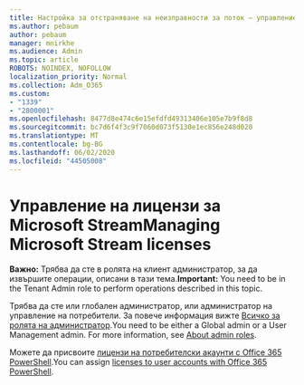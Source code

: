 ```yaml
---
title: Настройка за отстраняване на неизправности за поток – управление на лицензиране на поток
ms.author: pebaum
author: pebaum
manager: mnirkhe
ms.audience: Admin
ms.topic: article
ROBOTS: NOINDEX, NOFOLLOW
localization_priority: Normal
ms.collection: Adm_O365
ms.custom:
- "1339"
- "2800001"
ms.openlocfilehash: 8477d8e474c6e15efdfd49313406e105e7b9f8d8
ms.sourcegitcommit: bc7d6f4f3c9f7060d073f5130e1ec856e248d020
ms.translationtype: MT
ms.contentlocale: bg-BG
ms.lasthandoff: 06/02/2020
ms.locfileid: "44505008"
---
```

# <a name="managing-microsoft-stream-licenses"></a><span data-ttu-id="34af2-102">Управление на лицензи за Microsoft Stream</span><span class="sxs-lookup"><span data-stu-id="34af2-102">Managing Microsoft Stream licenses</span></span>

<span data-ttu-id="34af2-103">**Важно:** Трябва да сте в ролята на клиент администратор, за да извършите операции, описани в тази тема.</span><span class="sxs-lookup"><span data-stu-id="34af2-103">**Important:** You need to be in the Tenant Admin role to perform operations described in this topic.</span></span>

<span data-ttu-id="34af2-104">Трябва да сте или глобален администратор, или администратор на управление на потребители. За повече информация вижте [Всичко за ролята на администратор](https://docs.microsoft.com/microsoft-365/admin/add-users/about-admin-roles).</span><span class="sxs-lookup"><span data-stu-id="34af2-104">You need to be either a Global admin or a User Management admin. For more information, see [About admin roles](https://docs.microsoft.com/microsoft-365/admin/add-users/about-admin-roles).</span></span>

<span data-ttu-id="34af2-105">Можете да присвоите [лицензи на потребителски акаунти с Office 365 PowerShell](https://go.microsoft.com/fwlink/p/?linkid=850410).</span><span class="sxs-lookup"><span data-stu-id="34af2-105">You can assign [licenses to user accounts with Office 365 PowerShell](https://go.microsoft.com/fwlink/p/?linkid=850410).</span></span>
